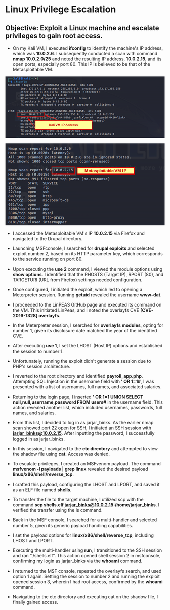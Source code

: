 # Linux Privilege Escalation
## **Objective:** Exploit a Linux machine and escalate privileges to gain root access.

- On my Kali VM, I executed **ifconfig** to identify the machine's IP address, which was **10.0.2.6**. I subsequently conducted a scan with command **nmap 10.0.2.0/25** and noted the resulting IP address, **10.0.2.15**, and its open ports, especially port 80. This IP is believed to be that of the Metasploitable VM.

<p align="center">
  <img src="https://github.com/B-Johnson89/Cybersecurity-Projects/blob/main/Linux%20Privesc/Assets/LP1.1.png" alt="">
</p>
<p align="center">
  <img src="https://github.com/B-Johnson89/Cybersecurity-Projects/blob/main/Linux%20Privesc/Assets/LP1.2.png" alt="">
</p>

- I accessed the Metasploitable VM's IP **10.0.2.15** via Firefox and navigated to the Drupal directory.

- Launching MSFconsole, I searched for **drupal exploits** and selected exploit number 2, based on its HTTP parameter key, which corresponds to the service running on port 80.

- Upon executing the **use 2** command, I viewed the module options using **show options**. I identified that the RHOSTS (Target IP), RPORT (80), and TARGETURI (URL from Firefox) settings needed configuration.

- Once configured, I initiated the exploit, which led to opening a Meterpreter session. Running **getuid** revealed the username **www-dat**.

- I proceeded to the LinPEAS GitHub page and executed its command on the VM. This initiated LinPeas, and I noted the overlayfs CVE **[CVE-2016-1328] overlayfs**.

- In the Meterpreter session, I searched for **overlayfs modules**, opting for number 1, given its disclosure date matched the year of the identified CVE.

- After executing **use 1**, I set the LHOST (Host IP) options and established the session to number 1.

- Unfortunately, running the exploit didn't generate a session due to PHP's session architecture.

- I reverted to the root directory and identified **payroll_app.php**. Attempting SQL Injection in the username field with **’ OR 1=1#**, I was presented with a list of usernames, full names, and associated salaries.

- Returning to the login page, I inserted **' OR 1=1 UNION SELECT null,null,username,password FROM users#** in the username field. This action revealed another list, which included usernames, passwords, full names, and salaries.

- From this list, I decided to log in as jarjar_binks. As the earlier nmap scan showed port 22 open for SSH, I initiated an SSH session with **jarjar_binks@10.0.2.15**. After inputting the password, I successfully logged in as jarjar_binks.

- In this session, I navigated to the **etc directory** and attempted to view the shadow file using **cat**. Access was denied.

- To escalate privileges, I created an MSFvenom payload. The command **msfvenom -l payloads | grep linux** revealed the desired payload **linux/x86/shell/reverse_tcp**.

- I crafted this payload, configuring the LHOST and LPORT, and saved it as an ELF file named **shells**.

- To transfer the file to the target machine, I utilized scp with the command **scp shells.elf jarjar_binks@10.0.2.15:/home/jarjar_binks**. I verified the transfer using the ls command.

- Back in the MSF console, I searched for a multi-handler and selected number 5, given its generic payload handling capabilities.

- I set the payload options for **linux/x86/shell/reverse_tcp**, including LHOST and LPORT.

- Executing the multi-handler using **run**, I transitioned to the SSH session and ran “./shells.elf”. This action opened shell session 2 in msfconsole, confirming my login as jarjar_binks via the **whoami** command.

- I returned to the MSF console, repeated the overlayfs search, and used option 1 again. Setting the session to number 2 and running the exploit opened session 3, wherein I had root access, confirmed by the **whoami** command.

- Navigating to the etc directory and executing cat on the shadow file, I finally gained access.
